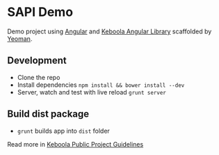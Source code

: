 # SAPI Demo

Demo project using [Angular](http://angularjs.com) and [Keboola Angular Library](http://keboola.github.com/angular-kb) scaffolded by [Yeoman](http://yeoman.io/).


## Development

* Clone the repo
* Install dependencies `npm install && bower install --dev`
* Server, watch and test with live reload `grunt server`

## Build dist package

* `grunt` builds app into `dist` folder


Read more in [Keboola Public Project Guidelines](https://github.com/keboola/public-project-guidelines)